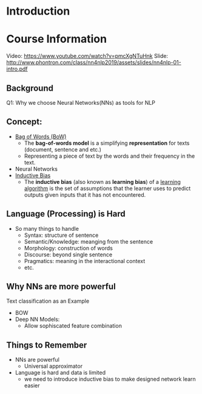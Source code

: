 # Introduction
# Course Information
Video: https://www.youtube.com/watch?v=pmcXgNTuHnk
Slide: http://www.phontron.com/class/nn4nlp2019/assets/slides/nn4nlp-01-intro.pdf
## Background
Q1: Why we choose Neural Networks(NNs) as tools for NLP

## Concept:
- [Bag of Words (BoW)](https://en.wikipedia.org/wiki/Bag-of-words_model)
	- The **bag-of-words model** is a simplifying **representation** for texts (document, sentence and etc.)
	- Representing a piece of text by the words and their frequency in the text.
- Neural Networks
- [Inductive Bias](https://en.wikipedia.org/wiki/Inductive_bias)
	- The **inductive bias** (also known as **learning bias**) of a [learning algorithm](https://en.wikipedia.org/wiki/Learning_algorithm "Learning algorithm") is the set of assumptions that the learner uses to predict outputs given inputs that it has not encountered.

## Language (Processing) is Hard
- So many things to handle
	- Syntax: structure of sentence
	- Semantic/Knowledge: meanging from the sentence
	- Morphology: construction of words
	- Discourse: beyond single sentence
	- Pragmatics:  meaning in the interactional context
	- etc.

## Why NNs are more powerful
Text classification as an Example
- BOW
- Deep NN Models:
	- Allow sophiscated feature combination

## Things to Remember
- NNs are powerful
	- Universal approximator
- Language is hard and data is limited
	- we need to introduce inductive bias to make designed network learn easier
